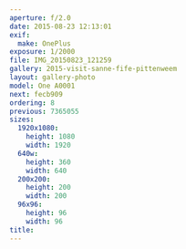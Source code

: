 ```yaml
---
aperture: f/2.0
date: 2015-08-23 12:13:01
exif:
  make: OnePlus
exposure: 1/2000
file: IMG_20150823_121259
gallery: 2015-visit-sanne-fife-pittenweem
layout: gallery-photo
model: One A0001
next: fecb909
ordering: 8
previous: 7365055
sizes:
  1920x1080:
    height: 1080
    width: 1920
  640w:
    height: 360
    width: 640
  200x200:
    height: 200
    width: 200
  96x96:
    height: 96
    width: 96
title: 
---
```


